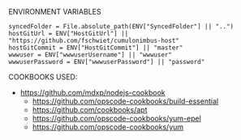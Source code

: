 ENVIRONMENT VARIABLES

	syncedFolder = File.absolute_path(ENV["SyncedFolder"] || "..")
	hostGitUrl = ENV["HostGitUrl"] || "https://github.com/fschwiet/cumulonimbus-host"
	hostGitCommit = ENV["HostGitCommit"] || "master"
	wwwuser = ENV["wwwuserUsername"] || "wwwuser"
	wwwuserPassword = ENV["wwwuserPassword"] || "password"

COOKBOOKS USED:

* https://github.com/mdxp/nodejs-cookbook
	* https://github.com/opscode-cookbooks/build-essential
	* https://github.com/cookbooks/apt
	* https://github.com/opscode-cookbooks/yum-epel
	* https://github.com/opscode-cookbooks/yum
